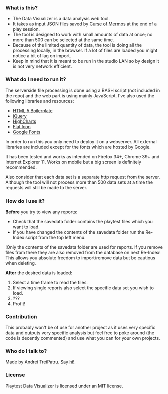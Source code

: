 ### What is this? ###

* The Data Visualizer is a data analysis web tool.
* It takes as input JSON files saved by [Curse of Mermos](http://www.indiedb.com/games/curse-of-mermos1) at the end of a play session.
* The tool is designed to work with small amounts of data at once; no more than 500 can be selected at the same time.
* Because of the limited quantity of data, the tool is doing all the processing locally, in the browser. If a lot of files are loaded you might notice a bit of lag on import.
* Keep in mind that it is meant to be run in the studio LAN so by design it is not very network efficient.

### What do I need to run it? ###

The serverside file processing is done using a BASH script (not included in the repo) and the web part is using mainly JavaScript. I've also used the following libraries and resources:

* [HTML 5 Boilerplate](http://html5boilerplate.com/)
* [jQuery](http://www.indiedb.com/games/curse-of-mermos1)
* [HighCharts](http://jquery.com)
* [Flat Icon](http://flaticon.com/)
* [Google Fonts](http://www.google.com/fonts)

In order to run this you only need to deploy it on a webserver. All external libraries are included except for the fonts which are hosted by Google.

It has been tested and works as intended on Firefox 34+, Chrome 39+ and Internet Explorer 11. Works on mobile but a big screen is definitely recommended.

Also consider that each data set is a separate http request from the server. Although the tool will not process more than 500 data sets at a time the requests will still be made to the server.


### How do I use it? ###

**Before** you try to view any reports:

* Check that the savedata folder contains the playtest files which you want to load.
* If you have changed the contents of the savedata folder run the Re-Index script from the top left menu.

!Only the contents of the savedata folder are used for reports. If you remove files from there they are also removed from the database on next Re-Index! This allows you absolute freedom to import/remove data but be cautious when deleting.

**After** the desired data is loaded:

1. Select a time frame to read the files.
2. If viewing single reports also select the specific data set you wish to load.
3. ???
4. Profit!


### Contribution ###

This probably won't be of use for another project as it uses very specific data and outputs very specific analysis but feel free to poke around (the code is decently commented) and use what you can for your own projects.


### Who do I talk to? ###

Made by Andrei TreiPatru. [Say hi!](mailto:andrei@planet34.org).

### License ###
Playtest Data Visualizer is licensed under an  MIT license.